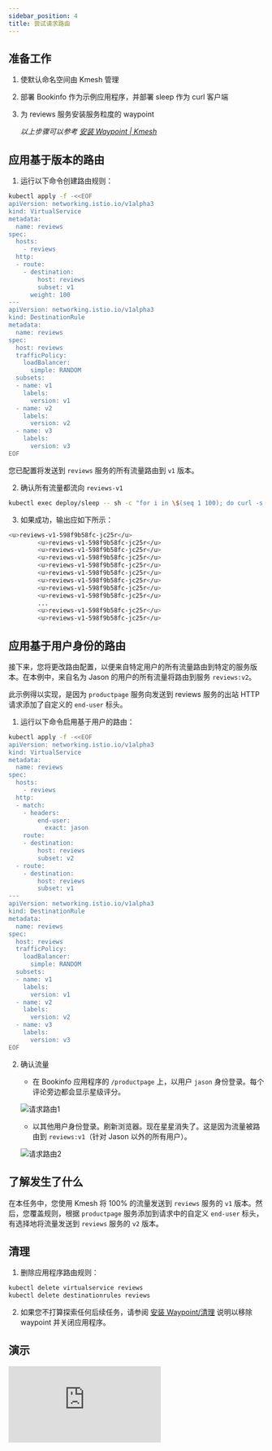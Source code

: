 ```yaml
---
sidebar_position: 4
title: 尝试请求路由
---
```


## 准备工作

1. 使默认命名空间由 Kmesh 管理
2. 部署 Bookinfo 作为示例应用程序，并部署 sleep 作为 curl 客户端
3. 为 reviews 服务安装服务粒度的 waypoint

   _以上步骤可以参考 [安装 Waypoint | Kmesh](/i18n/zh/docusaurus-plugin-content-docs/current/application-layer/install_waypoint.md#准备工作)_

## 应用基于版本的路由

1. 运行以下命令创建路由规则：

```bash
kubectl apply -f -<<EOF
apiVersion: networking.istio.io/v1alpha3
kind: VirtualService
metadata:
  name: reviews
spec:
  hosts:
    - reviews
  http:
  - route:
    - destination:
        host: reviews
        subset: v1
      weight: 100
---
apiVersion: networking.istio.io/v1alpha3
kind: DestinationRule
metadata:
  name: reviews
spec:
  host: reviews
  trafficPolicy:
    loadBalancer:
      simple: RANDOM
  subsets:
  - name: v1
    labels:
      version: v1
  - name: v2
    labels:
      version: v2
  - name: v3
    labels:
      version: v3
EOF
```

您已配置将发送到 `reviews` 服务的所有流量路由到 `v1` 版本。

2. 确认所有流量都流向 `reviews-v1`

```bash
kubectl exec deploy/sleep -- sh -c "for i in \$(seq 1 100); do curl -s http://productpage:9080/productpage | grep reviews-v.-; done"
```

3. 如果成功，输出应如下所示：

```bash
<u>reviews-v1-598f9b58fc-jc25r</u>
        <u>reviews-v1-598f9b58fc-jc25r</u>
        <u>reviews-v1-598f9b58fc-jc25r</u>
        <u>reviews-v1-598f9b58fc-jc25r</u>
        <u>reviews-v1-598f9b58fc-jc25r</u>
        <u>reviews-v1-598f9b58fc-jc25r</u>
        <u>reviews-v1-598f9b58fc-jc25r</u>
        <u>reviews-v1-598f9b58fc-jc25r</u>
        <u>reviews-v1-598f9b58fc-jc25r</u>
        ...
        <u>reviews-v1-598f9b58fc-jc25r</u>
        <u>reviews-v1-598f9b58fc-jc25r</u>
```

## 应用基于用户身份的路由

接下来，您将更改路由配置，以便来自特定用户的所有流量路由到特定的服务版本。在本例中，来自名为 Jason 的用户的所有流量将路由到服务 `reviews:v2`。

此示例得以实现，是因为 `productpage` 服务向发送到 reviews 服务的出站 HTTP 请求添加了自定义的 `end-user` 标头。

1. 运行以下命令启用基于用户的路由：

```bash
kubectl apply -f -<<EOF
apiVersion: networking.istio.io/v1alpha3
kind: VirtualService
metadata:
  name: reviews
spec:
  hosts:
    - reviews
  http:
  - match:
    - headers:
        end-user:
          exact: jason
    route:
    - destination:
        host: reviews
        subset: v2
  - route:
    - destination:
        host: reviews
        subset: v1
---
apiVersion: networking.istio.io/v1alpha3
kind: DestinationRule
metadata:
  name: reviews
spec:
  host: reviews
  trafficPolicy:
    loadBalancer:
      simple: RANDOM
  subsets:
  - name: v1
    labels:
      version: v1
  - name: v2
    labels:
      version: v2
  - name: v3
    labels:
      version: v3
EOF
```

2. 确认流量

   - 在 Bookinfo 应用程序的 `/productpage` 上，以用户 `jason` 身份登录。每个评论旁边都会显示星级评分。

   ![请求路由1](images/request_routing1.png)

   - 以其他用户身份登录。刷新浏览器。现在星星消失了。这是因为流量被路由到 `reviews:v1`（针对 Jason 以外的所有用户）。

   ![请求路由2](images/request_routing2.png)

## 了解发生了什么

在本任务中，您使用 Kmesh 将 100% 的流量发送到 `reviews` 服务的 `v1` 版本。然后，您覆盖规则，根据 `productpage` 服务添加到请求中的自定义 `end-user` 标头，有选择地将流量发送到 `reviews` 服务的 `v2` 版本。

## 清理

1. 删除应用程序路由规则：

```bash
kubectl delete virtualservice reviews
kubectl delete destinationrules reviews
```

2. 如果您不打算探索任何后续任务，请参阅 [安装 Waypoint/清理](/i18n/zh/docusaurus-plugin-content-docs/current/application-layer/install_waypoint.md#清理) 说明以移除 waypoint 并关闭应用程序。

## 演示

<div className="video-responsive">
  <iframe
    src="https://www.youtube.com/embed/FfKQbFogin4"
    frameborder="0"
    allowfullscreen
  ></iframe>
</div>